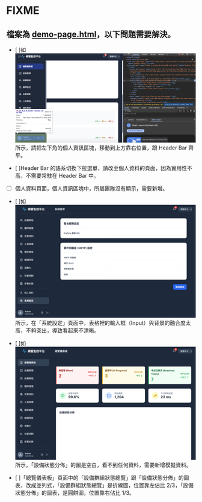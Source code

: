 # FIXME

## 檔案為 [demo-page.html](demo-page.html)，以下問題需要解決。

- [ ]如 ![1.png](1.png) 所示，請把左下角的個人資訊區塊，移動到上方靠右位置，跟 Header Bar 齊平。

- [ ]Header Bar 的語系切換下拉選單，請改至個人資料的頁面，因為實用性不高，不需要常駐在 Header Bar 中。

- [ ] 個人資料頁面，個人資訊區塊中，所屬團隊沒有顯示，需要新增。

- [ ]如 ![settings.png](jules-scratch/settings.png) 所示，在「系統設定」頁面中，表格裡的輸入框（Input）與背景的融合度太高，不夠突出，導致看起來不清晰。

- [ ]如 ![dashboard.png](jules-scratch/dashboard.png) 所示，「設備狀態分佈」的圖是空白，看不到任何資料，需要新增模擬資料。

- [ ]「總覽儀表板」頁面中的「設備群組狀態總覽」跟「設備狀態分佈」的圖表，改成並列式，「設備群組狀態總覽」是折線圖，位置靠左佔比 2/3，「設備狀態分佈」的圖表，是圓餅圖，位置靠右佔比 1/3。
